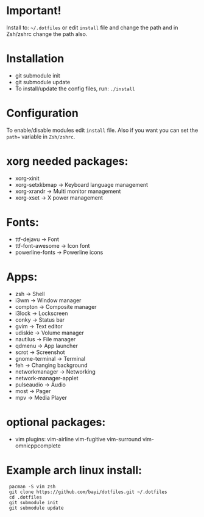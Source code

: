 
# Important!
Install to: `~/.dotfiles` or edit `install` file and change the path and in Zsh/zshrc change the path also.

# Installation
- git submodule init
- git submodule update
- To install/update the config files, run: `./install`

# Configuration
To enable/disable modules edit `install` file. Also if you want you can set the `path=` variable in `Zsh/zshrc`.

# xorg needed packages:
 - xorg-xinit
 - xorg-setxkbmap   -> Keyboard language management
 - xorg-xrandr      -> Multi monitor management
 - xorg-xset        -> X power management

# Fonts:
 - ttf-dejavu       -> Font
 - ttf-font-awesome -> Icon font
 - powerline-fonts  -> Powerline icons

# Apps:
 - zsh              -> Shell
 - i3wm             -> Window manager
 - compton          -> Composite manager
 - i3lock           -> Lockscreen
 - conky            -> Status bar
 - gvim             -> Text editor
 - udiskie          -> Volume manager
 - nautilus         -> File manager
 - qdmenu           -> App launcher
 - scrot            -> Screenshot
 - gnome-terminal   -> Terminal
 - feh              -> Changing background
 - networkmanager   -> Networking
 - network-manager-applet
 - pulseaudio       -> Audio
 - most             -> Pager
 - mpv              -> Media Player

# optional packages:
 - vim plugins: vim-airline vim-fugitive vim-surround vim-omnicppcomplete

# Example arch linux install:
```
 pacman -S vim zsh
 git clone https://github.com/bayi/dotfiles.git ~/.dotfiles
 cd .dotfiles
 git submodule init
 git submodule update
```
